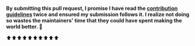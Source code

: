 **By submitting this pull request, I promise I have read the [contribution guidelines](https://github.com/iamchathu/awesome-arcore/blob/master/contributing.md) twice and ensured my submission follows it. I realize not doing so wastes the maintainers' time that they could have spent making the world better. 🖖**

⬆⬆⬆⬆⬆⬆⬆⬆⬆⬆
